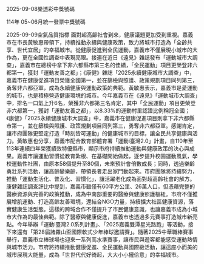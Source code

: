 
2025-09-08樂透彩中獎號碼

                                
114年 05~06月統一發票中獎號碼
                             
2025-09-09空氣品質指標
                              面對超高齡社會到來，健康議題更加受到重視。嘉義市在市長黃敏惠帶領下，持續推動永續與健康政策，致力將城市打造為「全齡共享、世代宜居」的幸福城市。從健康促進到全民運動，嘉義市不僅展現小城市的大作為，更在全國性調查中表現亮眼。接連在近日《遠見》雜誌發布「運動城市大調查」，嘉義市在總榜中拿下非六都縣市第三名的佳績，「全民運動」項目更榮登非六都第一，獲封「運動友善之都」；《康健》雜誌「2025永續健康城市大調查」中，嘉義市在健康促進項目榮獲全國第一，並在篩檢與照護、政策規劃項目同列第三，勇奪非六都亞軍，成為永續健康與運動政策的典範。黃敏惠表示，嘉義市是愛運動的城市，也是積極營造健康環境的城市。今年嘉義市在《遠見》「運動城市大調查」中，排名一口氣上升6名，榮獲非六都第三名肯定，其中「全民運動」項目更榮登非六都第一，獲封「運動友善之都」，以8.33%的運動村里認證比例稱冠全國；《康健》「2025永續健康城市大調查」中，嘉義市在健康促進項目則拿下非六都縣市第一，並在篩檢與照護、政策規劃項目同列第三，勇奪非六都亞軍。感謝肯定，讓市府團隊更堅定打造「時刻皆可運動」的健康城市的目標，讓全民共享健康與活力。黃敏惠也分享，嘉義市配合教育部體育署「運動i臺灣2.0」計畫，自110年至113年連續四年榮獲績效特優縣市，顯示市府持續推動運動與健康政策的決心與成果。嘉義市讓運動習慣從教育紮根、在基礎開始做起，逐步提升校園運動風氣，學校運動性社團，由原本58個提升至80個，未來預計會倍數成長；同時，透過樂齡勇壯系列活動，讓高齡變樂齡，帶領長者走出家門動起來。市府團隊將持續努力，推動「運動生活化、普及化、習慣化」，讓活躍老化成為面對超高齡社會的解方。康健雜誌調查評比中提到，嘉義市雖僅有60平方公里、26萬人口，但憑藉完整的醫療資源與完善的政策推動，成為中南部重要的醫療與健康照護樞紐。市府不僅推展增肌運動、打造高齡友善環境，還結合NGO力量，持續擴大社區健康資源，落實健康生活型態。這樣的跨域合作不僅提升了市民健康意識，也讓嘉義市成為小城市大作為的最佳典範。除了醫療與健康促進，嘉義市也透過多元賽事打造城市新亮點。今年舉辦「運動i臺灣2.0系列計畫」、「2025嘉義雙潭星光路跑」等活動，接下來還有「第28屆諸羅山盃國際軟式少年棒球邀請賽」。隨著2025中華職棒賽事舉行，嘉義市立棒球場也迎來一系列高水準賽事，讓市民與遊客都能感受運動熱情與城市活力。市府將持續推動健康促進、全民運動與國際級活動，讓這座小而美的城市展現大能量，成為「世世代代好徛起，大大小小攏佮意」的幸福城市。